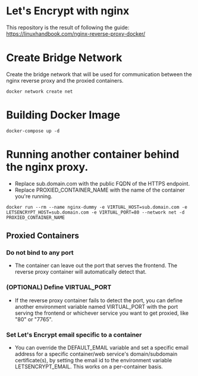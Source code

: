 # Let's Encrypt with nginx
This repository is the result of following the guide: https://linuxhandbook.com/nginx-reverse-proxy-docker/

# Create Bridge Network
Create the bridge network that will be used for communication between the nginx reverse proxy and the proxied containers.
```
docker network create net
```

# Building Docker Image
```
docker-compose up -d
```

# Running another container behind the nginx proxy.
- Replace sub.domain.com with the public FQDN of the HTTPS endpoint.
- Replace PROXIED_CONTAINER_NAME with the name of the container you're running.
```
docker run --rm --name nginx-dummy -e VIRTUAL_HOST=sub.domain.com -e LETSENCRYPT_HOST=sub.domain.com -e VIRTUAL_PORT=80 --network net -d PROXIED_CONTAINER_NAME
```

## Proxied Containers
### Do not bind to any port
- The container can leave out the port that serves the frontend. The reverse proxy container will automatically detect that.

### (OPTIONAL) Define VIRTUAL_PORT
- If the reverse proxy container fails to detect the port, you can define another environment variable named VIRTUAL_PORT with the port serving the frontend or whichever service you want to get proxied, like "80" or "7765".

### Set Let's Encrypt email specific to a container
- You can override the DEFAULT_EMAIL variable and set a specific email address for a specific container/web service's domain/subdomain certificate(s), by setting the email id to the environment variable LETSENCRYPT_EMAIL. This works on a per-container basis.
